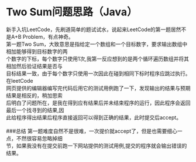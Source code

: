Two Sum问题思路（Java）
=================
  新手入坑LeetCode，先刷道简单的题试试水，说起来LeetCode的第一题居然不是A+B Problem，有点神奇。</br>
第一题Two Sum，大致意思是指给定一个数组和一个目标数字，要求输出数组中相加能够得到目标数字的两</br>
个数字的下标，每个数字只使用1次,我第一反应想到的是两个循环遍历数组并将其相加然后验证结果是否与</br>
目标结果一致，由于每个数字只使用一次因此在碰到相同下标时程序应跳过执行。在leetCode</br>
网页提供的编辑器编写完代码后用它的测试用例跑了一下，发现输出的结果与预期结果是相反的，稍加思索</br>
后明白了问题所在，是我在得到应有结果后并未结束程序的运行，因此程序会返回最后一个找寻到的结果,因</br>
此给程序得出结果后程序直接返回可以得到正确的结果，此时提交后accept。</br>
</br>
###总结
  第一题难度自然不是很难，一次提价就accept了，但是也需要细心一点，不然很容易忽略掉细</br>
节，如果我没有在提交前跑一下网站提供的测试用例,提交的程序就会输出错误的</br>
结果。
